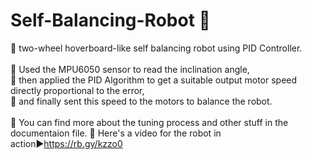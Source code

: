 # Self-Balancing-Robot :car:

:star2: two-wheel hoverboard-like self balancing robot using PID Controller.
</br></br>
:star2: Used the MPU6050 sensor to read the inclination angle,</br>
:star2: then applied the PID Algorithm to get a suitable output motor speed directly proportional to the error, </br>
:star2: and finally sent this speed to the motors to balance the robot. </br></br>
:star2: You can find more about the tuning process and other stuff in the documentaion file.
:star2: Here's a video for the robot in action:arrow_forward:https://rb.gy/kzzo0
